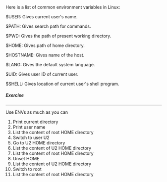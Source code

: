 Here is a list of common environment variables in Linux:


$USER: Gives current user's name.

$PATH: Gives search path for commands.

$PWD: Gives the path of present working directory.

$HOME: Gives path of home directory.

$HOSTNAME: Gives name of the host.

$LANG: Gives the default system language.

$UID: Gives user ID of current user.

$SHELL: Gives location of current user's shell program.


##### Exercise
________

Use ENVs as much as you can

1. Print current directory
2. Print user name
3. List the content of root HOME directory
4. Switch to user U2
5. Go to U2 HOME directory
6. List the content of U2 HOME directory
7. List the content of root HOME directory
8. Unset HOME
9. List the content of U2 HOME directory
10. Switch to root
11. List the content of root HOME directory


